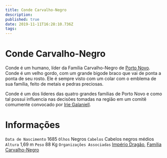 ```yaml
---
title: Conde Carvalho-Negro
description: 
published: true
date: 2019-11-11T16:28:10.736Z
tags: 
---
```


<!-- SUBTITLE: Visão geral sobre Conde Carvalho-Negro -->

# Conde Carvalho-Negro
Conde é um humano, líder da Família Carvalho-Negro de [Porto Novo](http://localhost/lugares/plano-material/drafeon/sudeste-de-drafeon/porto-novo#porto-novo). Conde é um velho gordo, com um grande bigode braco que vai de ponta a ponta de seu rosto. Ele é sempre visto com um colar com o emblema de sua família, feito de metais e pedras preciosas.

Conde é um dos líderes das quatro grandes famílias de Porto Novo e como tal possui influencia nas decisões tomadas na região em um comitê comumente convocado por [Irie Galaniell](http://localhost/individuos/irien-galaniell#irien-galaniell).

# Informações
`Data de Nascimento` 1685 
`Olhos` Negros
`Cabelos` Cabelos negros médios
`Altura` 1,69 m
`Peso` 88 Kg
`Organizações Associadas` [Império Dragão](http://localhost/faccoes/nacoes/imperio-dragao#imperio-dragao), [Família Carvalho-Negro](http://localhost/faccoes/faccoes-familiares/familia-carvalho-negro#familia-carvalho-negro)

